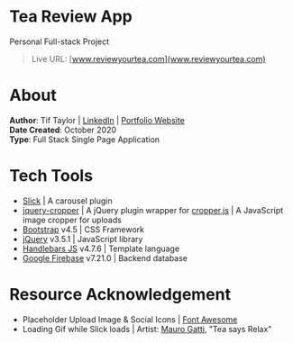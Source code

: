 # Tea Review App
Personal Full-stack Project   

> Live URL: [www.reviewyourtea.com](www.reviewyourtea.com)

# About

**Author**: Tif Taylor | [LinkedIn](https://www.linkedin.com/in/tiftaylor/) | [Portfolio Website](www.tiftaylor.com)  
**Date Created**: October 2020  
**Type**: Full Stack Single Page Application


# Tech Tools
- [Slick](https://kenwheeler.github.io/slick/) | A carousel plugin
- [jquery-cropper](https://github.com/fengyuanchen/jquery-cropper) | A jQuery plugin wrapper for [cropper.js](https://github.com/fengyuanchen/cropperjs) | A JavaScript image cropper for uploads
- [Bootstrap](https://getbootstrap.com/docs/4.5/getting-started/introduction/) v4.5 | CSS Framework
- [jQuery](https://jquery.com/download/) v3.5.1 | JavaScript library
- [Handlebars JS](https://handlebarsjs.com/) v4.7.6 | Template language
- [Google Firebase](https://firebase.google.com/) v7.21.0 | Backend database


# Resource Acknowledgement
- Placeholder Upload Image & Social Icons | [Font Awesome](https://fontawesome.com)
- Loading Gif while Slick loads | Artist: [Mauro Gatti](https://dribbble.com/shots/3775213-Herbal-Tea-says-RELAX#shot-description), "Tea says Relax"
